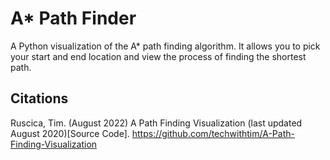 # A* Path Finder

A Python visualization of the A* path finding algorithm. It allows you to pick your start and end location and view the process of finding the shortest path.

## Citations
Ruscica, Tim. (August 2022) A Path Finding Visualization (last updated August 2020)[Source Code]. https://github.com/techwithtim/A-Path-Finding-Visualization
